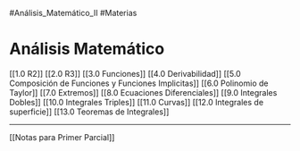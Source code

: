 #Análisis_Matemático_II 
#Materias
# Análisis Matemático
[[1.0 R2]]
[[2.0 R3]]
[[3.0 Funciones]]
[[4.0 Derivabilidad]]
[[5.0 Composición de Funciones y Funciones Implicitas]]
[[6.0 Polinomio de Taylor]]
[[7.0 Extremos]]
[[8.0 Ecuaciones Diferenciales]]
[[9.0 Integrales Dobles]]
[[10.0 Integrales Triples]]
[[11.0 Curvas]]
[[12.0 Integrales de superficie]]
[[13.0 Teoremas de Integrales]]


---

[[Notas para Primer Parcial]]


